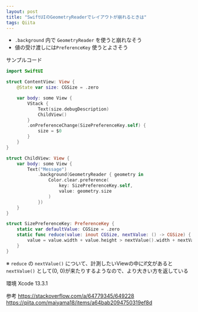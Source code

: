 ```yaml
---
layout: post
title: "SwiftUIのGeometryReaderでレイアウトが崩れるときは"
tags: Qiita
---
```



- `.background` 内で `GeometryReader` を使うと崩れなそう
- 値の受け渡しには`PreferenceKey` 使うとよさそう

サンプルコード
```swift
import SwiftUI

struct ContentView: View {
    @State var size: CGSize = .zero

    var body: some View {
        VStack {
            Text(size.debugDescription)
            ChildView()
        }
        .onPreferenceChange(SizePreferenceKey.self) {
            size = $0
        }
    }
}

struct ChildView: View {
    var body: some View {
        Text("Message")
            .background(GeometryReader { geometry in
                Color.clear.preference(
                    key: SizePreferenceKey.self,
                    value: geometry.size
                )
            })
    }
}

struct SizePreferenceKey: PreferenceKey {
    static var defaultValue: CGSize = .zero
    static func reduce(value: inout CGSize, nextValue: () -> CGSize) {
        value = value.width + value.height > nextValue().width + nextValue().height ? value : nextValue()
    }
}
```
※ `reduce` の `nextValue()` について、計測したいViewの中にif文があると `nextValue()` として(0, 0)が来たりするようなので、より大きい方を返している

環境
Xcode 13.3.1

参考
https://stackoverflow.com/a/64779345/649228
https://qiita.com/maiyama18/items/a64bab2094750319ef8d
